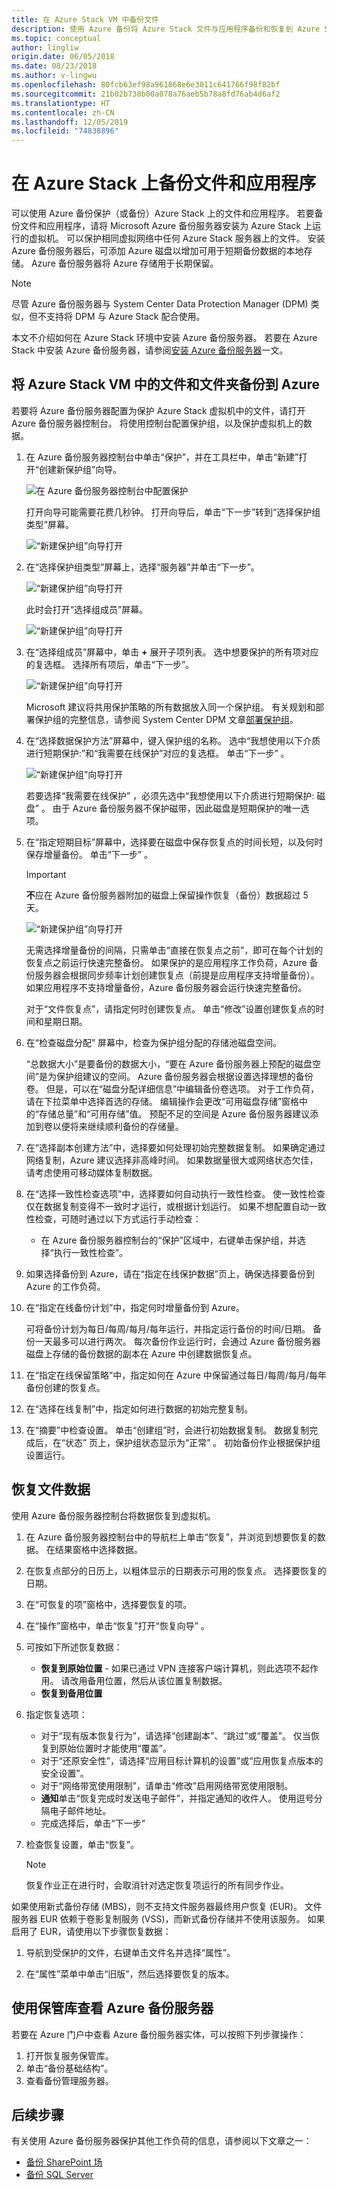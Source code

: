 ```yaml
---
title: 在 Azure Stack VM 中备份文件
description: 使用 Azure 备份将 Azure Stack 文件与应用程序备份和恢复到 Azure Stack 环境。
ms.topic: conceptual
author: lingliw
origin.date: 06/05/2018
ms.date: 08/23/2018
ms.author: v-lingwu
ms.openlocfilehash: 80fcb63ef98a961868e6e3011c641766f98f82bf
ms.sourcegitcommit: 21b02b730b00a078a76aeb5b78a8fd76ab4d6af2
ms.translationtype: HT
ms.contentlocale: zh-CN
ms.lasthandoff: 12/05/2019
ms.locfileid: "74838896"
---
```

# <a name="back-up-files-and-applications-on-azure-stack"></a>在 Azure Stack 上备份文件和应用程序

可以使用 Azure 备份保护（或备份）Azure Stack 上的文件和应用程序。 若要备份文件和应用程序，请将 Microsoft Azure 备份服务器安装为 Azure Stack 上运行的虚拟机。 可以保护相同虚拟网络中任何 Azure Stack 服务器上的文件。 安装 Azure 备份服务器后，可添加 Azure 磁盘以增加可用于短期备份数据的本地存储。 Azure 备份服务器将 Azure 存储用于长期保留。

> [!NOTE]
> 尽管 Azure 备份服务器与 System Center Data Protection Manager (DPM) 类似，但不支持将 DPM 与 Azure Stack 配合使用。
>

本文不介绍如何在 Azure Stack 环境中安装 Azure 备份服务器。 若要在 Azure Stack 中安装 Azure 备份服务器，请参阅[安装 Azure 备份服务器](backup-mabs-install-azure-stack.md)一文。


## <a name="back-up-files-and-folders-in-azure-stack-vms-to-azure"></a>将 Azure Stack VM 中的文件和文件夹备份到 Azure

若要将 Azure 备份服务器配置为保护 Azure Stack 虚拟机中的文件，请打开 Azure 备份服务器控制台。 将使用控制台配置保护组，以及保护虚拟机上的数据。

1. 在 Azure 备份服务器控制台中单击“保护”，并在工具栏中，单击“新建”打开“创建新保护组”向导。   

   ![在 Azure 备份服务器控制台中配置保护](./media/backup-mabs-files-applications-azure-stack/1-mabs-menu-create-protection-group.png)

    打开向导可能需要花费几秒钟。 打开向导后，单击“下一步”转到“选择保护组类型”屏幕。  

   ![“新建保护组”向导打开](./media/backup-mabs-files-applications-azure-stack/2-create-new-protection-group-wiz.png)

2. 在“选择保护组类型”屏幕上，选择“服务器”并单击“下一步”。   

    ![“新建保护组”向导打开](./media/backup-mabs-files-applications-azure-stack/3-select-protection-group-type.png)

    此时会打开“选择组成员”屏幕。  

    ![“新建保护组”向导打开](./media/backup-mabs-files-applications-azure-stack/4-opening-screen-choose-servers.png)

3. 在“选择组成员”屏幕中，单击 **+** 展开子项列表。  选中想要保护的所有项对应的复选框。 选择所有项后，单击“下一步”。 

    ![“新建保护组”向导打开](./media/backup-mabs-files-applications-azure-stack/5-select-group-members.png)

    Microsoft 建议将共用保护策略的所有数据放入同一个保护组。 有关规划和部署保护组的完整信息，请参阅 System Center DPM 文章[部署保护组](https://docs.microsoft.com/system-center/dpm/create-dpm-protection-groups?view=sc-dpm-1801)。

4. 在“选择数据保护方法”屏幕中，键入保护组的名称。  选中“我想使用以下介质进行短期保护:”和“我需要在线保护”对应的复选框。   单击“下一步”  。

    ![“新建保护组”向导打开](./media/backup-mabs-files-applications-azure-stack/6-select-data-protection-method.png)

    若要选择“我需要在线保护”  ，必须先选中“我想使用以下介质进行短期保护: 磁盘”  。 由于 Azure 备份服务器不保护磁带，因此磁盘是短期保护的唯一选项。

5. 在“指定短期目标”屏幕中，选择要在磁盘中保存恢复点的时间长短，以及何时保存增量备份。  单击“下一步”  。

    > [!IMPORTANT]
    > **不**应在 Azure 备份服务器附加的磁盘上保留操作恢复（备份）数据超过 5 天。
    >

    ![“新建保护组”向导打开](./media/backup-mabs-files-applications-azure-stack/7-select-short-term-goals.png)

    无需选择增量备份的间隔，只需单击“直接在恢复点之前”，即可在每个计划的恢复点之前运行快速完整备份。  如果保护的是应用程序工作负荷，Azure 备份服务器会根据同步频率计划创建恢复点（前提是应用程序支持增量备份）。 如果应用程序不支持增量备份，Azure 备份服务器会运行快速完整备份。

    对于“文件恢复点”，请指定何时创建恢复点。  单击“修改”设置创建恢复点的时间和星期日期。 

6. 在“检查磁盘分配”  屏幕中，检查为保护组分配的存储池磁盘空间。

    “总数据大小”是要备份的数据大小，“要在 Azure 备份服务器上预配的磁盘空间”是为保护组建议的空间。   Azure 备份服务器会根据设置选择理想的备份卷。 但是，可以在“磁盘分配详细信息”中编辑备份卷选项。 对于工作负荷，请在下拉菜单中选择首选的存储。 编辑操作会更改“可用磁盘存储”窗格中的“存储总量”和“可用存储”值。 预配不足的空间是 Azure 备份服务器建议添加到卷以便将来继续顺利备份的存储量。

7. 在“选择副本创建方法”中，选择要如何处理初始完整数据复制。  如果确定通过网络复制，Azure 建议选择非高峰时间。 如果数据量很大或网络状态欠佳，请考虑使用可移动媒体复制数据。

8. 在“选择一致性检查选项”中，选择要如何自动执行一致性检查。  使一致性检查仅在数据复制变得不一致时才运行，或根据计划运行。 如果不想配置自动一致性检查，可随时通过以下方式运行手动检查：
    * 在 Azure 备份服务器控制台的“保护”区域中，右键单击保护组，并选择“执行一致性检查”。  

9. 如果选择备份到 Azure，请在“指定在线保护数据”页上，确保选择要备份到 Azure 的工作负荷。 

10. 在“指定在线备份计划”中，指定何时增量备份到 Azure。 

    可将备份计划为每日/每周/每月/每年运行，并指定运行备份的时间/日期。 备份一天最多可以进行两次。 每次备份作业运行时，会通过 Azure 备份服务器磁盘上存储的备份数据的副本在 Azure 中创建数据恢复点。

11. 在“指定在线保留策略”中，指定如何在 Azure 中保留通过每日/每周/每月/每年备份创建的恢复点。 

12. 在“选择在线复制”中，指定如何进行数据的初始完整复制。 

13. 在“摘要”中检查设置。  单击“创建组”时，会进行初始数据复制。  数据复制完成后，在“状态”  页上，保护组状态显示为“正常”  。 初始备份作业根据保护组设置运行。

## <a name="recover-file-data"></a>恢复文件数据

使用 Azure 备份服务器控制台将数据恢复到虚拟机。

1. 在 Azure 备份服务器控制台中的导航栏上单击“恢复”，并浏览到想要恢复的数据。  在结果窗格中选择数据。

2. 在恢复点部分的日历上，以粗体显示的日期表示可用的恢复点。 选择要恢复的日期。

3. 在“可恢复的项”窗格中，选择要恢复的项。 

4. 在“操作”窗格中，单击“恢复”打开“恢复向导”   。

5. 可按如下所述恢复数据：

    * **恢复到原始位置** - 如果已通过 VPN 连接客户端计算机，则此选项不起作用。 请改用备用位置，然后从该位置复制数据。
    * **恢复到备用位置**

6. 指定恢复选项：

    * 对于“现有版本恢复行为”，请选择“创建副本”、“跳过”或“覆盖”。     仅当恢复到原始位置时才能使用“覆盖”。
    * 对于“还原安全性”，请选择“应用目标计算机的设置”或“应用恢复点版本的安全设置”。   
    * 对于“网络带宽使用限制”，请单击“修改”启用网络带宽使用限制。  
    * **通知**单击“恢复完成时发送电子邮件”，并指定通知的收件人。  使用逗号分隔电子邮件地址。
    * 完成选择后，单击“下一步” 

7. 检查恢复设置，单击“恢复”。 

    >[!Note]
    >恢复作业正在进行时，会取消针对选定恢复项运行的所有同步作业。

如果使用新式备份存储 (MBS)，则不支持文件服务器最终用户恢复 (EUR)。 文件服务器 EUR 依赖于卷影复制服务 (VSS)，而新式备份存储并不使用该服务。 如果启用了 EUR，请使用以下步骤恢复数据：

1. 导航到受保护的文件，右键单击文件名并选择“属性”。 

2. 在“属性”菜单中单击“旧版”，然后选择要恢复的版本。  

## <a name="view-azure-backup-server-with-a-vault"></a>使用保管库查看 Azure 备份服务器

若要在 Azure 门户中查看 Azure 备份服务器实体，可以按照下列步骤操作：

1. 打开恢复服务保管库。
2. 单击“备份基础结构”。
3. 查看备份管理服务器。

## <a name="next-steps"></a>后续步骤

有关使用 Azure 备份服务器保护其他工作负荷的信息，请参阅以下文章之一：
- [备份 SharePoint 场](/backup/backup-mabs-sharepoint-azure-stack)
- [备份 SQL Server](/backup/backup-mabs-sql-azure-stack)

<!-- Update_Description: wording update -->